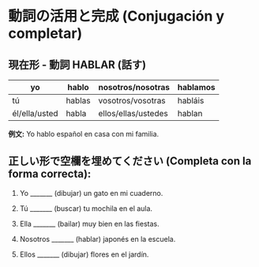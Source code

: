 # 動詞の活用と完成 (Conjugación y completar)

## 現在形 - 動詞 HABLAR (話す)

| yo | hablo | nosotros/nosotras | hablamos |
|---|---|---|---|
| tú | hablas | vosotros/vosotras | habláis |
| él/ella/usted | habla | ellos/ellas/ustedes | hablan |

**例文:** Yo hablo español en casa con mi familia.

## 正しい形で空欄を埋めてください (Completa con la forma correcta):

1. Yo _______ (dibujar) un gato en mi cuaderno.

2. Tú _______ (buscar) tu mochila en el aula.

3. Ella _______ (bailar) muy bien en las fiestas.

4. Nosotros _______ (hablar) japonés en la escuela.

5. Ellos _______ (dibujar) flores en el jardín.